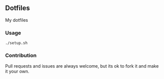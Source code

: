 ## Dotfiles

My dotfiles


### Usage

```
./setup.sh
```

### Contribution

Pull requests and issues are always welcome, but its ok to fork it and make it
your own.
